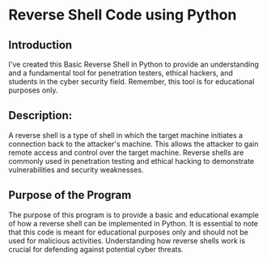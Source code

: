 # Reverse Shell Code using Python

## Introduction 
I've created this Basic Reverse Shell in Python to provide an understanding and a fundamental tool for penetration testers, ethical hackers, and students in the cyber security field. Remember, this tool is for educational purposes only.

## Description:
A reverse shell is a type of shell in which the target machine initiates a connection back to the attacker's machine. This allows the attacker to gain remote access and control over the target machine. Reverse shells are commonly used in penetration testing and ethical hacking to demonstrate vulnerabilities and security weaknesses.

## Purpose of the Program
The purpose of this program is to provide a basic and educational example of how a reverse shell can be implemented in Python. It is essential to note that this code is meant for educational purposes only and should not be used for malicious activities. Understanding how reverse shells work is crucial for defending against potential cyber threats.
